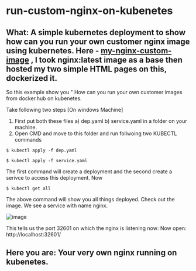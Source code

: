 # run-custom-nginx-on-kubenetes

## What: A simple kubernetes deployment to show how can you run your own customer nginx image using kubernetes. Here - [my-nginx-custom-image] , I took nginx:latest image as a base then hosted my two simple HTML pages on this, dockerized it.

So this example show you " How can you run your own customer images from docker.hub on kubenetes.

Take following two steps [On windows Machine]
1. First put both these files a) dep.yaml b) service.yaml in a folder on your machine.
2. Open CMD and move to this folder and run follwoing two KUBECTL commands

```
$ kubectl apply -f dep.yaml

$ kubectl apply -f service.yaml

```

The first command will create a deployment and the second create a serivce to access this deployment. Now

```
$ kubectl get all
```
The above command will show you all things deployed. Check out the image. We see a service with name nginx.

![image](https://user-images.githubusercontent.com/45314106/111628312-6026fa00-87f0-11eb-89f3-573de0136958.png)

  
This tells us the port 32601 on which the nginx is listening now: Now open: http://localhost:32601/

## Here you are: Your very own nginx running on kubenetes.


[my-nginx-custom-image]: https://hub.docker.com/r/vijvipin/simple-nginx-webpage
